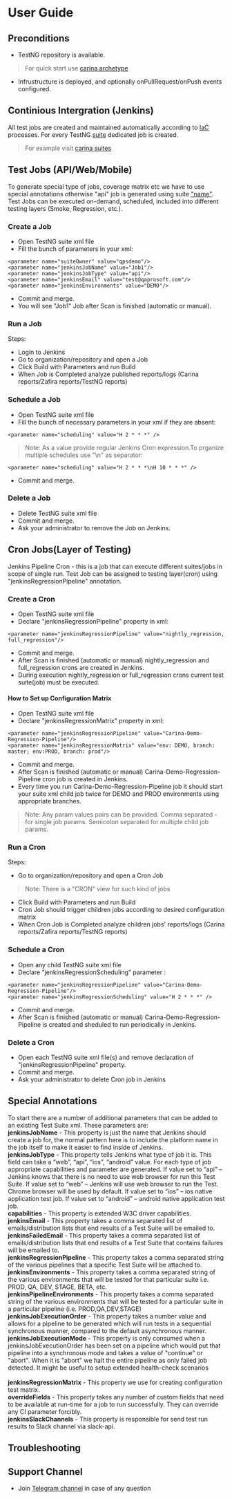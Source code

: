 # User Guide

## Preconditions

- TestNG repository is available. 
 > For quick start use [carina archetype](http://qaprosoft.github.io/carina/getting_started/) 
- Infrustructure is deployed, and optionally onPullRequest/onPush events configured.

## Continious Intergration (Jenkins)

All test jobs are created and maintained automatically according to [IaC](https://en.wikipedia.org/wiki/Infrastructure_as_code) processes. 
For every TestNG [suite](https://www.toolsqa.com/testng/testng-test-suite/) dedicated job is created.
> For example visit [carina suites](https://github.com/qaprosoft/carina-demo/tree/master/src/test/resources/testng_suites) 

## Test Jobs (API/Web/Mobile)

To generate special type of jobs, coverage matrix etc we have to use special annotations otherwise "api" job is generated using suite ["name"](https://github.com/qaprosoft/carina-demo/blob/14f7f7a7c426b1c6d86768abddf4c6467b32b016/src/test/resources/testng_suites/api.xml#L2). 
Test Jobs can be executed on-demand, scheduled, included into different testing layers (Smoke, Regression, etc.).

### Create a Job

* Open TestNG suite xml file
* Fill the bunch of parameters in your xml:
```
<parameter name="suiteOwner" value="qpsdemo"/>
<parameter name="jenkinsJobName" value="Job1"/>
<parameter name="jenkinsJobType" value="api"/>
<parameter name="jenkinsEmail" value="test@qaprosoft.com"/>
<parameter name="jenkinsEnvironments" value="DEMO"/> 
```
* Commit and merge.
* You will see "Job1" Job after Scan is finished (automatic or manual). 

### Run a Job
Steps:

* Login to Jenkins
* Go to organization/repository and open a Job
* Click Build with Parameters and run Build 
* When Job is Completed analyze published reports/logs (Carina reports/Zafira reports/TestNG reports)

### Schedule a Job
* Open TestNG suite xml file
* Fill the bunch of necessary parameters in your xml if they are absent:
```
<parameter name="scheduling" value="H 2 * * *" /> 
```
> Note: As a value provide regular Jenkins Cron expression.To prganize multiple schedules use "\n" as separator:
```
<parameter name="scheduling" value="H 2 * * *\nH 10 * * *" /> 
```
* Commit and merge.

### Delete a Job

* Delete TestNG suite xml file
* Commit and merge.
* Ask your administrator to remove the Job on Jenkins.

## Cron Jobs(Layer of Testing)
Jenkins Pipeline Cron - this is a job that can execute different suites/jobs in scope of single run. Test Job can be assigned to testing layer(cron) using "jenkinsRegressionPipeline" annotation.

### Create a Cron
* Open TestNG suite xml file
* Declare "jenkinsRegressionPipeline" property in xml:
```
<parameter name="jenkinsRegressionPipeline" value="nightly_regression, full_regression"/>
```
* Commit and merge.
* After Scan is finished (automatic or manual) nightly_regression and full_regression crons are created in Jenkins.
* During execution nightly_regression or full_regression crons current test suite(job) must be executed.

#### How to Set up Configuration Matrix
* Open TestNG suite xml file 
* Declare "jenkinsRegressionMatrix" property in xml:
```
<parameter name="jenkinsRegressionPipeline" value="Carina-Demo-Regression-Pipeline"/>
<parameter name="jenkinsRegressionMatrix" value="env: DEMO, branch: master; env:PROD, branch: prod"/>
```
* Commit and merge.
* After Scan is finished (automatic or manual) Carina-Demo-Regression-Pipeline cron job is created in Jenkins.
* Every time you run Carina-Demo-Regression-Pipeline job it should start your suite xml child job twice for DEMO and PROD environments using appropriate branches.
> Note: Any param values pairs can be provided. Comma separated - for single job params. Semicolon separated for multiple child job params.

### Run a Cron
Steps:

* Go to organization/repository and open a Cron Job
> Note: There is a "CRON" view for such kind of jobs
* Click Build with Parameters and run Build 
* Cron Job should trigger children jobs according to desired configuration matrix
* When Cron Job is Completed analyze children jobs' reports/logs (Carina reports/Zafira reports/TestNG reports)

### Schedule a Cron
* Open any child TestNG suite xml file 
* Declare "jenkinsRegressionScheduling" parameter :
```
<parameter name="jenkinsRegressionPipeline" value="Carina-Demo-Regression-Pipeline"/>
<parameter name="jenkinsRegressionScheduling" value="H 2 * * *" /> 
```
* Commit and merge.
* After Scan is finished (automatic or manual) Carina-Demo-Regression-Pipeline is created and sheduled to run periodically in Jenkins.

### Delete a Cron

* Open each TestNG suite xml file(s) and remove declaration of "jenkinsRegressionPipeline" property.
* Commit and merge.
* Ask your administrator to delete Cron job in Jenkins

## Special Annotations

To start there are a number of additional parameters that can be added to an existing Test Suite xml.
These parameters are: 
</br>
<b>jenkinsJobName</b> - This property is just the name that Jenkins should create a job for, the normal pattern here is to include the platform name in the job itself to make it easier to find inside of Jenkins. 
</br>
<b>jenkinsJobType</b> – This property tells Jenkins what type of job it is. This field can take a “web”, “api”, “ios”, “android” value. For each type of job appropriate capabilities and parameter are generated.
If value set to “api” – Jenkins knows that there is no need to use web browser for run this Test Suite.
If value set to “web” – Jenkins will use web browser to run the Test. Chrome browser will be used by default.
If value set to “ios” – ios native application test job.
If value set to “android” – android native application test job.
</br>
<b>capabilities</b> - This property is extended W3C driver capabilities.
</br>
<b> jenkinsEmail</b> - This property takes a comma separated list of emails/distribution lists that end results of a Test Suite will be emailed to. 
</br>
<b>jenkinsFailedEmail</b> - This property takes a comma separated list of emails/distribution lists that end results of a Test Suite that contains failures will be emailed to. 
</br>
<b>jenkinsRegressionPipeline</b> - This property takes a comma separated string of the various pipelines that a specific Test Suite will be attached to. 
</br>
<b>jenkinsEnvironments</b> - This property takes a comma separated string of the various environments that will be tested for that particular suite i.e. PROD, QA, DEV, STAGE, BETA, etc. 
</br>
<b>jenkinsPipelineEnvironments</b> - This property takes a comma separated string of the various environments that will be tested for a particular suite in a particular pipeline (i.e. PROD,QA,DEV,STAGE) 
</br>
<b>jenkinsJobExecutionOrder</b> - This property takes a number value and allows for a pipeline to be generated which will run tests in a sequential synchronous manner, compared to the default asynchronous manner. 
</br>
<b>jenkinsJobExecutionMode</b> - This property is only consumed when a jenkinsJobExecutionOrder has been set on a pipeline which would put that pipeline into a synchronous mode and takes a value of "continue" or "abort". 
When it is "abort" we halt the entire pipeline as only failed job detected. It might be useful to setup extended health-check scenarios  
</br>
<b>jenkinsRegressionMatrix</b> - This property we use for creating configuration test matrix. 
</br>
<b>overrideFields</b> - This property takes any number of custom fields that need to be available at run-time for a job to run successfully. They can override any CI parameter forcibly.
</br>
<b>jenkinsSlackChannels</b> - This property is responsible for send test run results to Slack channel via slack-api.
</br>

## Troubleshooting

## Support Channel

* Join [Telegram channel](https://t.me/qps_infra) in case of any question
